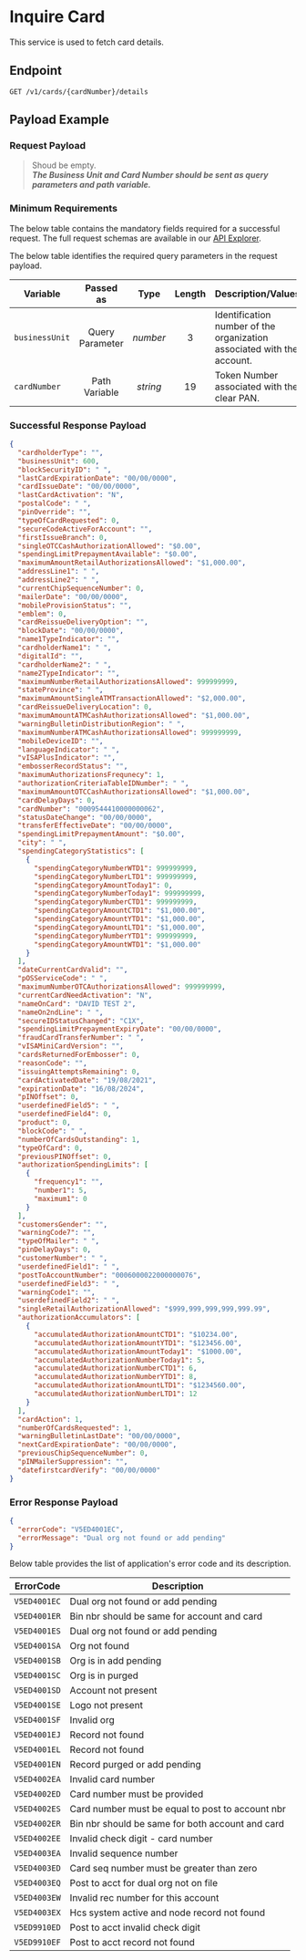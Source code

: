 # Inquire Card

This service is used to fetch card details.

## Endpoint

`GET /v1/cards/{cardNumber}/details`

## Payload Example

### Request Payload

>Shoud be empty.  
***The Business Unit and Card Number should be sent as query parameters and path variable.***

### Minimum Requirements

The below table contains the mandatory fields required for a successful request. The full request schemas are available in our [API Explorer](../api/?type=get&path=/v1/cards/{cardNumber}/details).

The below table identifies the required query parameters in the request payload.

| Variable | Passed as | Type | Length | Description/Values |
| -------- | :-------: | :--: | :------------: | ------------------ |
| `businessUnit` | Query Parameter | *number* | 3 | Identification number of the organization associated with the account. |
| `cardNumber` | Path Variable | *string* | 19 | Token Number associated with the clear PAN. |

### Successful Response Payload

```json
{
  "cardholderType": "",
  "businessUnit": 600,
  "blockSecurityID": " ",
  "lastCardExpirationDate": "00/00/0000",
  "cardIssueDate": "00/00/0000",
  "lastCardActivation": "N",
  "postalCode": " ",
  "pinOverride": "",
  "typeOfCardRequested": 0,
  "secureCodeActiveForAccount": "",
  "firstIssueBranch": 0,
  "singleOTCCashAuthorizationAllowed": "$0.00",
  "spendingLimitPrepaymentAvailable": "$0.00",
  "maximumAmountRetailAuthorizationsAllowed": "$1,000.00",
  "addressLine1": " ",
  "addressLine2": " ",
  "currentChipSequenceNumber": 0,
  "mailerDate": "00/00/0000",
  "mobileProvisionStatus": "",
  "emblem": 0,
  "cardReissueDeliveryOption": "",
  "blockDate": "00/00/0000",
  "name1TypeIndicator": "",
  "cardholderName1": " ",
  "digitalId": "",
  "cardholderName2": " ",
  "name2TypeIndicator": "",
  "maximumNumberRetailAuthorizationsAllowed": 999999999,
  "stateProvince": " ",
  "maximumAmountSingleATMTransactionAllowed": "$2,000.00",
  "cardReissueDeliveryLocation": 0,
  "maximumAmountATMCashAuthorizationsAllowed": "$1,000.00",
  "warningBulletinDistributionRegion": " ",
  "maximumNumberATMCashAuthorizationsAllowed": 999999999,
  "mobileDeviceID": "",
  "languageIndicator": " ",
  "vISAPlusIndicator": "",
  "embosserRecordStatus": "",
  "maximumAuthorizationsFrequnecy": 1,
  "authorizationCriteriaTableIDNumber": " ",
  "maximumAmountOTCCashAuthorizationsAllowed": "$1,000.00",
  "cardDelayDays": 0,
  "cardNumber": "0009544410000000062",
  "statusDateChange": "00/00/0000",
  "transferEffectiveDate": "00/00/0000",
  "spendingLimitPrepaymentAmount": "$0.00",
  "city": " ",
  "spendingCategoryStatistics": [
    {
      "spendingCategoryNumberWTD1": 999999999,
      "spendingCategoryNumberLTD1": 999999999,
      "spendingCategoryAmountToday1": 0,
      "spendingCategoryNumberToday1": 999999999,
      "spendingCategoryNumberCTD1": 999999999,
      "spendingCategoryAmountCTD1": "$1,000.00",
      "spendingCategoryAmountYTD1": "$1,000.00",
      "spendingCategoryAmountLTD1": "$1,000.00",
      "spendingCategoryNumberYTD1": 999999999,
      "spendingCategoryAmountWTD1": "$1,000.00"
    }
  ],
  "dateCurrentCardValid": "",
  "pOSServiceCode": " ",
  "maximumNumberOTCAuthorizationsAllowed": 999999999,
  "currentCardNeedActivation": "N",
  "nameOnCard": "DAVID TEST 2",
  "nameOn2ndLine": " ",
  "secureIDStatusChanged": "C1X",
  "spendingLimitPrepaymentExpiryDate": "00/00/0000",
  "fraudCardTransferNumber": " ",
  "vISAMiniCardVersion": "",
  "cardsReturnedForEmbosser": 0,
  "reasonCode": "",
  "issuingAttemptsRemaining": 0,
  "cardActivatedDate": "19/08/2021",
  "expirationDate": "16/08/2024",
  "pINOffset": 0,
  "userdefinedField5": " ",
  "userdefinedField4": 0,
  "product": 0,
  "blockCode": " ",
  "numberOfCardsOutstanding": 1,
  "typeOfCard": 0,
  "previousPINOffset": 0,
  "authorizationSpendingLimits": [
    {
      "frequency1": "",
      "number1": 5,
      "maximum1": 0
    }
  ],
  "customersGender": "",
  "warningCode7": "",
  "typeOfMailer": " ",
  "pinDelayDays": 0,
  "customerNumber": " ",
  "userdefinedField1": " ",
  "postToAccountNumber": "0006000022000000076",
  "userdefinedField3": " ",
  "warningCode1": "",
  "userdefinedField2": " ",
  "singleRetailAuthorizationAllowed": "$999,999,999,999,999.99",
  "authorizationAccumulators": [
    {
      "accumulatedAuthorizationAmountCTD1": "$10234.00",
      "accumulatedAuthorizationAmountYTD1": "$123456.00",
      "accumulatedAuthorizationAmountToday1": "$1000.00",
      "accumulatedAuthorizationNumberToday1": 5,
      "accumulatedAuthorizationNumberCTD1": 6,
      "accumulatedAuthorizationNumberYTD1": 8,
      "accumulatedAuthorizationAmountLTD1": "$1234560.00",
      "accumulatedAuthorizationNumberLTD1": 12
    }
  ],
  "cardAction": 1,
  "numberOfCardsRequested": 1,
  "warningBulletinLastDate": "00/00/0000",
  "nextCardExpirationDate": "00/00/0000",
  "previousChipSequenceNumber": 0,
  "pINMailerSuppression": "",
  "datefirstcardVerify": "00/00/0000"
}
```

### Error Response Payload

```json
{
  "errorCode": "V5ED4001EC",
  "errorMessage": "Dual org not found or add pending"  
}
```

Below table provides the list of application's error code and its description.

| ErrorCode |  Description |
| --------  | ------------------ |
|`V5ED4001EC` |Dual org not found or add pending|
|`V5ED4001ER` |Bin nbr should be same for account and card|
|`V5ED4001ES` |Dual org not found or add pending|
|`V5ED4001SA` |Org not found|
|`V5ED4001SB` |Org is in add pending|
|`V5ED4001SC` |Org is in purged|
|`V5ED4001SD` |Account not present|
|`V5ED4001SE` |Logo not present|
|`V5ED4001SF` |Invalid org|
|`V5ED4001EJ` |Record not found|
|`V5ED4001EL` |Record not found|
|`V5ED4001EN` |Record purged or add pending|
|`V5ED4002EA` |Invalid card number|
|`V5ED4002ED` |Card number must be provided|
|`V5ED4002ES` |Card number must be equal to post to account nbr|
|`V5ED4002ER` |Bin nbr should be same for both account and card|
|`V5ED4002EE` |Invalid check digit - card number|
|`V5ED4003EA` |Invalid sequence number|
|`V5ED4003ED` |Card seq number must be greater than zero|
|`V5ED4003EQ` |Post to acct for dual org not on file|
|`V5ED4003EW` |Invalid rec number for this account|
|`V5ED4003EX` |Hcs system active and node record not found|
|`V5ED9910ED` |Post to acct invalid check digit|
|`V5ED9910EF` |Post to acct record not found|